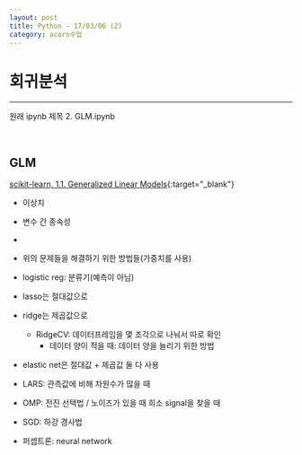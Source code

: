 ```yaml
---
layout: post
title: Python - 17/03/06 (2)
category: acorn수업
---
```


# 회귀분석

---

원래 ipynb 제목
2. GLM.ipynb

<br>

## GLM

[scikit-learn, 1.1. Generalized Linear Models](http://scikit-learn.org/stable/modules/linear_model.html#stochastic-gradient-descent-sgd){:target="_blank"}
- 이상치
- 변수 간 종속성
-
- 위의 문제들을 해결하기 위한 방법들(가중치를 사용)
- logistic reg: 분류기(예측이 아님)
- lasso는 절대값으로

- ridge는 제곱값으로
    - RidgeCV: 데이터프레임을 몇 조각으로 나눠서 따로 확인
        - 데이터 양이 적을 때: 데이터 양을 늘리기 위한 방법
- elastic net은 절대값 + 제곱값 둘 다 사용

- LARS: 관측값에 비해 차원수가 많을 때
- OMP: 전진 선택법 / 노이즈가 있을 때 희소 signal을 찾을 때
- SGD: 하강 경사법
- 퍼셉트론: neural network
